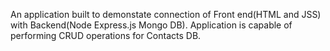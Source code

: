 An application built to demonstate connection of Front end(HTML and JSS) with Backend(Node Express.js Mongo DB).
Application is capable of performing CRUD operations for Contacts DB.
